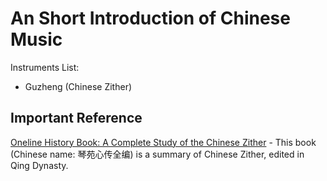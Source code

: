 # An Short Introduction of Chinese Music

Instruments List:

* Guzheng (Chinese Zither)



## Important Reference

[Oneline History Book: A Complete Study of the Chinese Zither](https://www.wdl.org/en/item/297/) - This book (Chinese name: 琴苑心传全编) is a summary of Chinese Zither, edited in Qing Dynasty.
